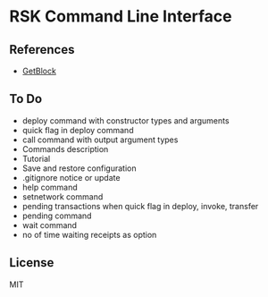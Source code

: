 # RSK Command Line Interface

## References

- [GetBlock](https://developers.rsk.co/solutions/getblock/)

## To Do

- deploy command with constructor types and arguments
- quick flag in deploy command
- call command with output argument types
- Commands description
- Tutorial
- Save and restore configuration
- .gitignore notice or update
- help command
- setnetwork command
- pending transactions when quick flag in deploy, invoke, transfer
- pending command
- wait command
- no of time waiting receipts as option

## License

MIT

